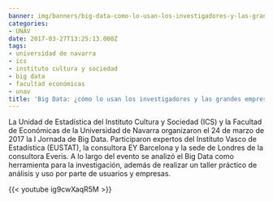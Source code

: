 ```yaml
---
banner: img/banners/big-data-como-lo-usan-los-investigadores-y-las-grandes-empresas.jpg
categories:
- UNAV
date: 2017-03-27T13:25:13.000Z
tags:
- universidad de navarra
- ics
- instituto cultura y sociedad
- big data
- facultad económicas
- unav
title: 'Big Data: ¿cómo lo usan los investigadores y las grandes empresas?'
---
```


La Unidad de Estadística del Instituto Cultura y Sociedad (ICS) y la Facultad de Económicas de la Universidad de Navarra organizaron el 24 de marzo de 2017 la I Jornada de Big Data. Participaron expertos del Instituto Vasco de Estadística (EUSTAT), la consultora EY Barcelona y la sede de Londres de la consultora Everis.
A lo largo del evento se analizó el Big Data como herramienta para la investigación, además de realizar un taller práctico de análisis y uso por parte de  usuarios y empresas.

{{< youtube ig9cwXaqR5M >}}
